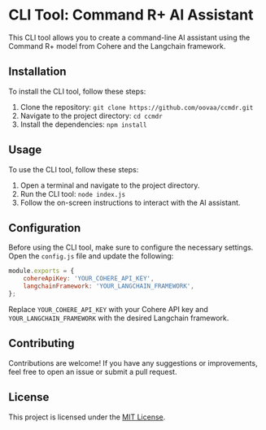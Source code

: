 # CLI Tool: Command R+ AI Assistant

This CLI tool allows you to create a command-line AI assistant using the Command R+ model from Cohere and the Langchain framework.

## Installation

To install the CLI tool, follow these steps:

1. Clone the repository: `git clone https://github.com/oovaa/ccmdr.git`
2. Navigate to the project directory: `cd ccmdr`
3. Install the dependencies: `npm install`

## Usage

To use the CLI tool, follow these steps:

1. Open a terminal and navigate to the project directory.
2. Run the CLI tool: `node index.js`
3. Follow the on-screen instructions to interact with the AI assistant.

## Configuration

Before using the CLI tool, make sure to configure the necessary settings. Open the `config.js` file and update the following:

```javascript
module.exports = {
    cohereApiKey: 'YOUR_COHERE_API_KEY',
    langchainFramework: 'YOUR_LANGCHAIN_FRAMEWORK',
};
```

Replace `YOUR_COHERE_API_KEY` with your Cohere API key and `YOUR_LANGCHAIN_FRAMEWORK` with the desired Langchain framework.

## Contributing

Contributions are welcome! If you have any suggestions or improvements, feel free to open an issue or submit a pull request.

## License

This project is licensed under the [MIT License](LICENSE).
